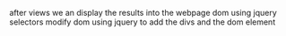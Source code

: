after views we an display the results into the webpage dom using jquery selectors
modify dom using jquery to add the divs and the dom element


